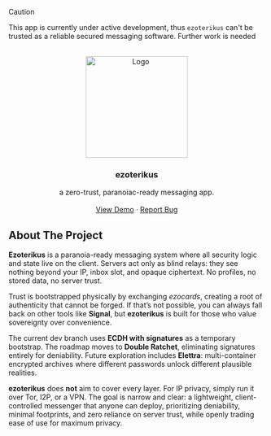 > [!CAUTION]
> This app is currently under active development, thus `ezoterikus` can't be trusted as a reliable secured messaging software. Further work is needed


<br />
<div align="center">
  <a>
    <img src="https://github.com/st4lk3r-unit/ezoterikus/assets/ezoterikus.svg" alt="Logo" width="200" height="200">
  </a>

<h3 align="center">ezoterikus</h3>

  <p align="center">
    a zero-trust, paranoiac-ready messaging app.
    <br />
    <br />
    <a href="https://st4lk3r-unit.github.io/ezoterikus/">View Demo</a>
    &middot;
    <a href="https://github.com/st4lk3r-unit/ezoterikus/issues/new?labels=bug">Report Bug</a>
  </p>
</div>

## About The Project

**Ezoterikus** is a paranoia-ready messaging system where all security logic and state live on the client. Servers act only as blind relays: they see nothing beyond your IP, inbox slot, and opaque ciphertext. No profiles, no stored data, no server trust.

Trust is bootstrapped physically by exchanging *ezocards*, creating a root of authenticity that cannot be forged. If that’s not possible, you can always fall back on other tools like **Signal**, but **ezoterikus** is built for those who value sovereignty over convenience.

The current dev branch uses **ECDH with signatures** as a temporary bootstrap. The roadmap moves to **Double Ratchet**, eliminating signatures entirely for deniability. Future exploration includes **Elettra**: multi-container encrypted archives where different passwords unlock different plausible realities.

**ezoterikus** does **not** aim to cover every layer. For IP privacy, simply run it over Tor, I2P, or a VPN. The goal is narrow and clear: a lightweight, client-controlled messenger that anyone can deploy, prioritizing deniability, minimal footprints, and zero reliance on server trust, while openly trading ease of use for maximum privacy.
